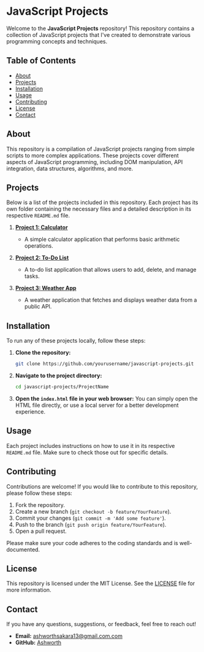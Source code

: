 # JavaScript Projects

Welcome to the **JavaScript Projects** repository! This repository contains a collection of JavaScript projects that I've created to demonstrate various programming concepts and techniques.

## Table of Contents

- [About](#about)
- [Projects](#projects)
- [Installation](#installation)
- [Usage](#usage)
- [Contributing](#contributing)
- [License](#license)
- [Contact](#contact)

## About

This repository is a compilation of JavaScript projects ranging from simple scripts to more complex applications. These projects cover different aspects of JavaScript programming, including DOM manipulation, API integration, data structures, algorithms, and more.

## Projects

Below is a list of the projects included in this repository. Each project has its own folder containing the necessary files and a detailed description in its respective `README.md` file.

1. **[Project 1: Calculator](projects/calculator)**
   - A simple calculator application that performs basic arithmetic operations.
  
2. **[Project 2: To-Do List](projects/todo-list)**
   - A to-do list application that allows users to add, delete, and manage tasks.
  
3. **[Project 3: Weather App](projects/weather-app)**
   - A weather application that fetches and displays weather data from a public API.

## Installation

To run any of these projects locally, follow these steps:

1. **Clone the repository:**
   ```bash
   git clone https://github.com/yourusername/javascript-projects.git
   ```
   
2. **Navigate to the project directory:**
   ```bash
   cd javascript-projects/ProjectName
   ```

3. **Open the `index.html` file in your web browser:**
   You can simply open the HTML file directly, or use a local server for a better development experience.

## Usage

Each project includes instructions on how to use it in its respective `README.md` file. Make sure to check those out for specific details.

## Contributing

Contributions are welcome! If you would like to contribute to this repository, please follow these steps:

1. Fork the repository.
2. Create a new branch (`git checkout -b feature/YourFeature`).
3. Commit your changes (`git commit -m 'Add some feature'`).
4. Push to the branch (`git push origin feature/YourFeature`).
5. Open a pull request.

Please make sure your code adheres to the coding standards and is well-documented.

## License

This repository is licensed under the MIT License. See the [LICENSE](LICENSE) file for more information.

## Contact

If you have any questions, suggestions, or feedback, feel free to reach out!

- **Email:** ashworthsakara13@gmail.com.com
- **GitHub:** [Ashworth](https://github.com/Ashworth836)
